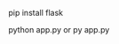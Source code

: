 <!-- First Install Flask By Using cmd below: -->

pip install flask

<!-- Run application By Using cmd below: -->

python app.py or py app.py  
